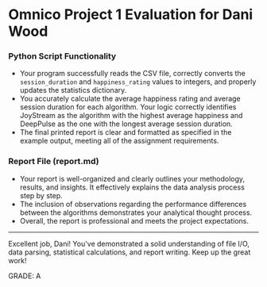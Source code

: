 # Omnico Project 1 Evaluation for Dani Wood

### Python Script Functionality

- Your program successfully reads the CSV file, correctly converts the `session_duration` and `happiness_rating` values to integers, and properly updates the statistics dictionary.
- You accurately calculate the average happiness rating and average session duration for each algorithm. Your logic correctly identifies JoyStream as the algorithm with the highest average happiness and DeepPulse as the one with the longest average session duration.
- The final printed report is clear and formatted as specified in the example output, meeting all of the assignment requirements.

### Report File (report.md)

- Your report is well-organized and clearly outlines your methodology, results, and insights. It effectively explains the data analysis process step by step.
- The inclusion of observations regarding the performance differences between the algorithms demonstrates your analytical thought process.
- Overall, the report is professional and meets the project expectations.

---

Excellent job, Dani! You've demonstrated a solid understanding of file I/O, data parsing, statistical calculations, and report writing. Keep up the great work!

GRADE: A
